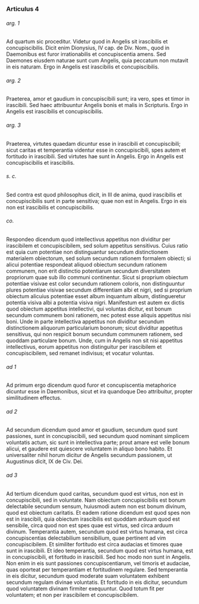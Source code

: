 ### Articulus 4

###### arg. 1
Ad quartum sic proceditur. Videtur quod in Angelis sit irascibilis et concupiscibilis. Dicit enim Dionysius, IV cap. de Div. Nom., quod in Daemonibus est furor irrationabilis et concupiscentia amens. Sed Daemones eiusdem naturae sunt cum Angelis, quia peccatum non mutavit in eis naturam. Ergo in Angelis est irascibilis et concupiscibilis.

###### arg. 2
Praeterea, amor et gaudium in concupiscibili sunt; ira vero, spes et timor in irascibili. Sed haec attribuuntur Angelis bonis et malis in Scripturis. Ergo in Angelis est irascibilis et concupiscibilis.

###### arg. 3
Praeterea, virtutes quaedam dicuntur esse in irascibili et concupiscibili; sicut caritas et temperantia videntur esse in concupiscibili, spes autem et fortitudo in irascibili. Sed virtutes hae sunt in Angelis. Ergo in Angelis est concupiscibilis et irascibilis.

###### s. c.
Sed contra est quod philosophus dicit, in III de anima, quod irascibilis et concupiscibilis sunt in parte sensitiva; quae non est in Angelis. Ergo in eis non est irascibilis et concupiscibilis.

###### co.
Respondeo dicendum quod intellectivus appetitus non dividitur per irascibilem et concupiscibilem, sed solum appetitus sensitivus. Cuius ratio est quia cum potentiae non distinguantur secundum distinctionem materialem obiectorum, sed solum secundum rationem formalem obiecti; si alicui potentiae respondeat aliquod obiectum secundum rationem communem, non erit distinctio potentiarum secundum diversitatem propriorum quae sub illo communi continentur. Sicut si proprium obiectum potentiae visivae est color secundum rationem coloris, non distinguuntur plures potentiae visivae secundum differentiam albi et nigri, sed si proprium obiectum alicuius potentiae esset album inquantum album, distingueretur potentia visiva albi a potentia visiva nigri. Manifestum est autem ex dictis quod obiectum appetitus intellectivi, qui voluntas dicitur, est bonum secundum communem boni rationem, nec potest esse aliquis appetitus nisi boni. Unde in parte intellectiva appetitus non dividitur secundum distinctionem aliquorum particularium bonorum; sicut dividitur appetitus sensitivus, qui non respicit bonum secundum communem rationem, sed quoddam particulare bonum. Unde, cum in Angelis non sit nisi appetitus intellectivus, eorum appetitus non distinguitur per irascibilem et concupiscibilem, sed remanet indivisus; et vocatur voluntas.

###### ad 1
Ad primum ergo dicendum quod furor et concupiscentia metaphorice dicuntur esse in Daemonibus, sicut et ira quandoque Deo attribuitur, propter similitudinem effectus.

###### ad 2
Ad secundum dicendum quod amor et gaudium, secundum quod sunt passiones, sunt in concupiscibili, sed secundum quod nominant simplicem voluntatis actum, sic sunt in intellectiva parte; prout amare est velle bonum alicui, et gaudere est quiescere voluntatem in aliquo bono habito. Et universaliter nihil horum dicitur de Angelis secundum passionem, ut Augustinus dicit, IX de Civ. Dei.

###### ad 3
Ad tertium dicendum quod caritas, secundum quod est virtus, non est in concupiscibili, sed in voluntate. Nam obiectum concupiscibilis est bonum delectabile secundum sensum, huiusmodi autem non est bonum divinum, quod est obiectum caritatis. Et eadem ratione dicendum est quod spes non est in irascibili, quia obiectum irascibilis est quoddam arduum quod est sensibile, circa quod non est spes quae est virtus, sed circa arduum divinum. Temperantia autem, secundum quod est virtus humana, est circa concupiscentias delectabilium sensibilium, quae pertinent ad vim concupiscibilem. Et similiter fortitudo est circa audacias et timores quae sunt in irascibili. Et ideo temperantia, secundum quod est virtus humana, est in concupiscibili, et fortitudo in irascibili. Sed hoc modo non sunt in Angelis. Non enim in eis sunt passiones concupiscentiarum, vel timoris et audaciae, quas oporteat per temperantiam et fortitudinem regulare. Sed temperantia in eis dicitur, secundum quod moderate suam voluntatem exhibent secundum regulam divinae voluntatis. Et fortitudo in eis dicitur, secundum quod voluntatem divinam firmiter exequuntur. Quod totum fit per voluntatem; et non per irascibilem et concupiscibilem.

